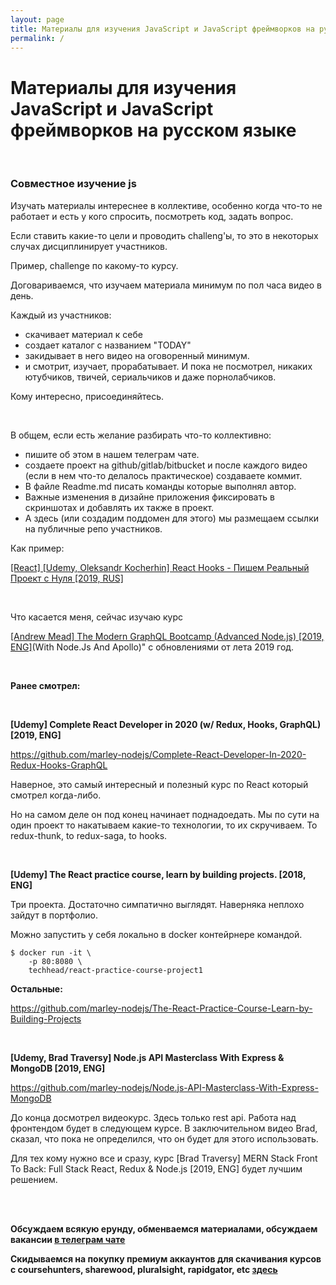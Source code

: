 ```yaml
---
layout: page
title: Материалы для изучения JavaScript и JavaScript фреймворков на русском языке
permalink: /
---
```


# Материалы для изучения JavaScript и JavaScript фреймворков на русском языке

<br/>

### Совместное изучение js

Изучать материалы интереснее в коллективе, особенно когда что-то не работает и есть у кого спросить, посмотреть код, задать вопрос.

Если ставить какие-то цели и проводить challeng'ы, то это в некоторых случах дисциплинирует участников.

Пример, challenge по какому-то курсу.

Договариваемся, что изучаем материала минимум по пол часа видео в день.

Каждый из участников:

- скачивает материал к себе
- создает каталог с названием "TODAY"
- закидывает в него видео на оговоренный минимум.
- и смотрит, изучает, прорабатывает. И пока не посмотрел, никаких ютубчиков, твичей, сериальчиков и даже порнолабчиков.

Кому интересно, присоединяйтесь.

<br/>

В общем, если есть желание разбирать что-то коллективно:

- пишите об этом в нашем телеграм чате.
- создаете проект на github/gitlab/bitbucket и после каждого видео (если в нем что-то делалось практическое) создаваете коммит.
- В файле Readme.md писать команды которые выполнял автор.
- Важные изменения в дизайне приложения фиксировать в скриншотах и добавлять их также в проект.
- А здесь (или создадим поддомен для этого) мы размещаем ссылки на публичные репо участников.

Как пример:

<a href="https://github.com/marley-nodejs/React-hooks-writing-real-project" rel="nofollow">[React] [Udemy, Oleksandr Kocherhin] React Hooks - Пишем Реальный Проект с Нуля [2019, RUS]</a>

<br/>

Что касается меня, сейчас изучаю курс

<a href="https://github.com/marley-nodejs/The-Modern-GraphQL-Bootcamp-2019" rel="nofollow"> [Andrew Mead] The Modern GraphQL Bootcamp (Advanced Node.js) [2019, ENG]</a>(With Node.Js And Apollo)" с обновлениями от лета 2019 год.

<br/>

**Ранее смотрел:**

<br/>

**[Udemy] Complete React Developer in 2020 (w/ Redux, Hooks, GraphQL) [2019, ENG]**

https://github.com/marley-nodejs/Complete-React-Developer-In-2020-Redux-Hooks-GraphQL

Наверное, это самый интересный и полезный курс по React который смотрел когда-либо.

Но на самом деле он под конец начинает поднадоедать. Мы по сути на один проект то накатываем какие-то технологии, то их скручиваем. То redux-thunk, to redux-saga, to hooks.

<br/>

**[Udemy] The React practice course, learn by building projects. [2018, ENG]**

Три проекта. Достаточно симпатично выглядят. Наверняка неплохо зайдут в портфолио.

Можно запустить у себя локально в docker контейрнере командой.

```
$ docker run -it \
    -p 80:8080 \
    techhead/react-practice-course-project1
```

**Остальные:**

https://github.com/marley-nodejs/The-React-Practice-Course-Learn-by-Building-Projects

<br/>

**[Udemy, Brad Traversy] Node.js API Masterclass With Express & MongoDB [2019, ENG]**

https://github.com/marley-nodejs/Node.js-API-Masterclass-With-Express-MongoDB

До конца досмотрел видеокурс. Здесь только rest api. Работа над фронтендом будет в следующем курсе. В заключительном видео Brad, сказал, что пока не определился, что он будет для этого использовать.

Для тех кому нужно все и сразу, курс [Brad Traversy] MERN Stack Front To Back: Full Stack React, Redux & Node.js [2019, ENG] будет лучшим решением.

<br/>
<br/>

**Обсуждаем всякую ерунду, обменваемся материалами, обсуждаем вакансии <a href="/chat/">в телеграм чате</a>**

**Скидываемся на покупку премиум аккаунтов для скачивания курсов с coursehunters, sharewood, pluralsight, rapidgator, etc <a href="/coursehunters-skladchina/">здесь</a>**
